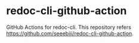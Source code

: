 # redoc-cli-github-action
GitHub Actions for redoc-cli. This repository refers https://github.com/seeebiii/redoc-cli-github-action.
